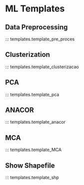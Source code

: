# ML Templates

## Data Preprocessing

::: templates.template_pre_proces

## Clusterization 

::: templates.template_clusterizacao

## PCA

::: templates.template_pca

## ANACOR

::: templates.template_anacor

## MCA

::: templates.template_MCA

## Show Shapefile 

::: templates.template_shp
